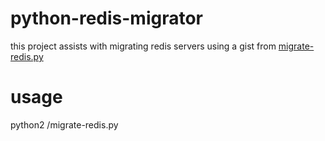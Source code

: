 # python-redis-migrator
this project assists with migrating redis servers using a gist from [migrate-redis.py](https://gist.github.com/kitwalker12/517d99c3835975ad4d1718d28a63553e)

# usage
python2 /migrate-redis.py <srchost> <srcpassword> <srcport> <desthost> <destpassword> <destport>
